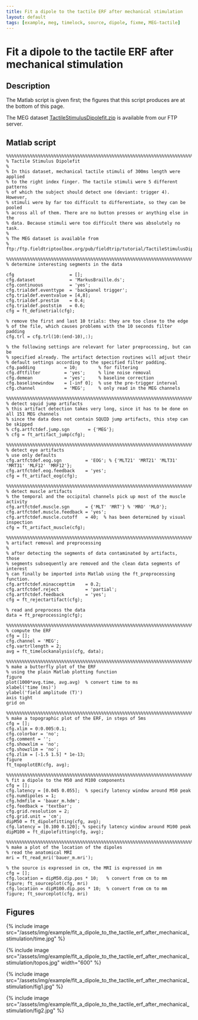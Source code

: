 ```yaml
---
title: Fit a dipole to the tactile ERF after mechanical stimulation
layout: default
tags: [example, meg, timelock, source, dipole, fixme, MEG-tactile]
---
```


# Fit a dipole to the tactile ERF after mechanical stimulation

## Description

The Matlab script is given first; the figures that this script produces are at the bottom of this page. 

The MEG dataset [TactileStimulusDipolefit.zip](ftp://ftp.fieldtriptoolbox.org/pub/fieldtrip/tutorial/TactileStimulusDipolefit.zip) is available from our FTP server.
## Matlab script

	%%%%%%%%%%%%%%%%%%%%%%%%%%%%%%%%%%%%%%%%%%%%%%%%%%%%%%%%%%%%%%%%%%%%%%%%%%%%
	% Tactile Stimulus Dipolefit
	%
	% In this dataset, mechanical tactile stimuli of 300ms length were applied
	% to the right index finger. The tactile stimuli were 5 different patterns
	% of which the subject should detect one (deviant: trigger 4). However,
	% stimuli were by far too difficult to differentiate, so they can be pooled
	% across all of them. There are no button presses or anything else in the
	% data. Because stimuli were too difficult there was absolutely no task.
	%
	% The MEG dataset is available from
	%   ftp:/ftp.fieldtriptoolbox.org/pub/fieldtrip/tutorial/TactileStimulusDipolefit.zip
	
	%%%%%%%%%%%%%%%%%%%%%%%%%%%%%%%%%%%%%%%%%%%%%%%%%%%%%%%%%%%%%%%%%%%%%%%%%%%%
	% determine interesting segments in the data
	
	cfg                     = [];
	cfg.dataset             = 'MarkusBraille.ds';
	cfg.continuous          = 'yes';
	cfg.trialdef.eventtype  = 'backpanel trigger';
	cfg.trialdef.eventvalue = [4,8];
	cfg.trialdef.prestim    = 0.4;
	cfg.trialdef.poststim   = 0.6;
	cfg = ft_definetrial(cfg);
	
	% remove the first and last 10 trials: they are too close to the edge
	% of the file, which causes problems with the 10 seconds filter padding
	cfg.trl = cfg.trl(10:(end-10),:);
	
	% the following settings are relevant for later preprocessing, but can be
	% specified already. The artifact detection routines will adjust their
	% default settings according to the specified filter padding.
	cfg.padding           = 10;        % for filtering
	cfg.dftfilter         = 'yes';     % line noise removal
	cfg.demean            = 'yes';     % baseline correction
	cfg.baselinewindow    = [-inf 0];  % use the pre-trigger interval
	cfg.channel           = 'MEG';     % only read in the MEG channels
	
	%%%%%%%%%%%%%%%%%%%%%%%%%%%%%%%%%%%%%%%%%%%%%%%%%%%%%%%%%%%%%%%%%%%%%%%%%%%%
	% detect squid jump artifacts
	% this artifact detection takes very long, since it has to be done on all 151 MEG channels
	% since the data does not contain SQUID jump artifacts, this step can be skipped
	% cfg.artfctdef.jump.sgn       = {'MEG'};
	% cfg = ft_artifact_jump(cfg);
	
	%%%%%%%%%%%%%%%%%%%%%%%%%%%%%%%%%%%%%%%%%%%%%%%%%%%%%%%%%%%%%%%%%%%%%%%%%%%%
	% detect eye artifacts
	% use only defaults
	cfg.artfctdef.eog.sgn         = 'EOG'; % {'MLT21' 'MRT21' 'MLT31' 'MRT31' 'MLF12' 'MRF12'};
	cfg.artfctdef.eog.feedback    = 'yes';
	cfg = ft_artifact_eog(cfg);
	
	%%%%%%%%%%%%%%%%%%%%%%%%%%%%%%%%%%%%%%%%%%%%%%%%%%%%%%%%%%%%%%%%%%%%%%%%%%%%
	% detect muscle artifacts
	% the temporal and the occipital channels pick up most of the muscle activity
	cfg.artfctdef.muscle.sgn      = {'MLT' 'MRT'} % 'MRO' 'MLO'};
	cfg.artfctdef.muscle.feedback = 'yes';
	cfg.artfctdef.muscle.cutoff   = 40;  % has been determined by visual inspection
	cfg = ft_artifact_muscle(cfg);
	
	%%%%%%%%%%%%%%%%%%%%%%%%%%%%%%%%%%%%%%%%%%%%%%%%%%%%%%%%%%%%%%%%%%%%%%%%%%%%
	% artifact removal and preprocessing
	%
	% after detecting the segments of data contaminated by artifacts, those
	% segments subsequently are removed and the clean data segments of interest
	% can finally be imported into Matlab using the ft_preprocessing function.
	cfg.artfctdef.minaccepttim    = 0.2;
	cfg.artfctdef.reject          = 'partial';
	cfg.artfctdef.feedback        = 'yes';
	cfg = ft_rejectartifact(cfg);
	
	% read and preprocess the data
	data = ft_preprocessing(cfg);
	
	%%%%%%%%%%%%%%%%%%%%%%%%%%%%%%%%%%%%%%%%%%%%%%%%%%%%%%%%%%%%%%%%%%%%%%%%%%%%
	% compute the ERF
	cfg = [];
	cfg.channel = 'MEG';
	cfg.vartrllength = 2;
	avg = ft_timelockanalysis(cfg, data);
	
	%%%%%%%%%%%%%%%%%%%%%%%%%%%%%%%%%%%%%%%%%%%%%%%%%%%%%%%%%%%%%%%%%%%%%%%%%%%%
	% make a butterfly plot of the ERF
	% using the plain Matlab plotting function
	figure
	plot(1000*avg.time, avg.avg)  % convert time to ms
	xlabel('time (ms)')
	ylabel('field amplitude (T)')
	axis tight
	grid on
	
	%%%%%%%%%%%%%%%%%%%%%%%%%%%%%%%%%%%%%%%%%%%%%%%%%%%%%%%%%%%%%%%%%%%%%%%%%%%%
	% make a topographic plot of the ERF, in steps of 5ms
	cfg = [];
	cfg.xlim = 0:0.005:0.1;
	cfg.colorbar = 'no';
	cfg.comment = '';
	cfg.showxlim = 'no';
	cfg.showzlim = 'no';
	cfg.zlim = [-1.5 1.5] * 1e-13;
	figure
	ft_topoplotER(cfg, avg);
	
	%%%%%%%%%%%%%%%%%%%%%%%%%%%%%%%%%%%%%%%%%%%%%%%%%%%%%%%%%%%%%%%%%%%%%%%%%%%%
	% fit a dipole to the M50 and M100 components
	cfg = [];
	cfg.latency = [0.045 0.055];  % specify latency window around M50 peak
	cfg.numdipoles = 1;
	cfg.hdmfile = 'bauer_m.hdm';
	cfg.feedback = 'textbar';
	cfg.grid.resolution = 2;
	cfg.grid.unit = 'cm';
	dipM50 = ft_dipolefitting(cfg, avg);
	cfg.latency = [0.100 0.120]; % specify latency window around M100 peak
	dipM100 = ft_dipolefitting(cfg, avg);
	
	%%%%%%%%%%%%%%%%%%%%%%%%%%%%%%%%%%%%%%%%%%%%%%%%%%%%%%%%%%%%%%%%%%%%%%%%%%%%
	% make a plot of the location of the dipoles
	% read the anatomical MRI
	mri = ft_read_mri('bauer_m.mri');
	
	% the source is expressed in cm, the MRI is expressed in mm
	cfg = [];
	cfg.location = dipM50.dip.pos * 10;   % convert from cm to mm
	figure; ft_sourceplot(cfg, mri)
	cfg.location = dipM100.dip.pos * 10;  % convert from cm to mm
	figure; ft_sourceplot(cfg, mri)

## Figures

{% include image src="/assets/img/example/fit_a_dipole_to_the_tactile_erf_after_mechanical_stimulation/time.jpg" %}

{% include image src="/assets/img/example/fit_a_dipole_to_the_tactile_erf_after_mechanical_stimulation/topos.jpg" width="600" %}

{% include image src="/assets/img/example/fit_a_dipole_to_the_tactile_erf_after_mechanical_stimulation/fig1.jpg" %}

{% include image src="/assets/img/example/fit_a_dipole_to_the_tactile_erf_after_mechanical_stimulation/fig2.jpg" %}

